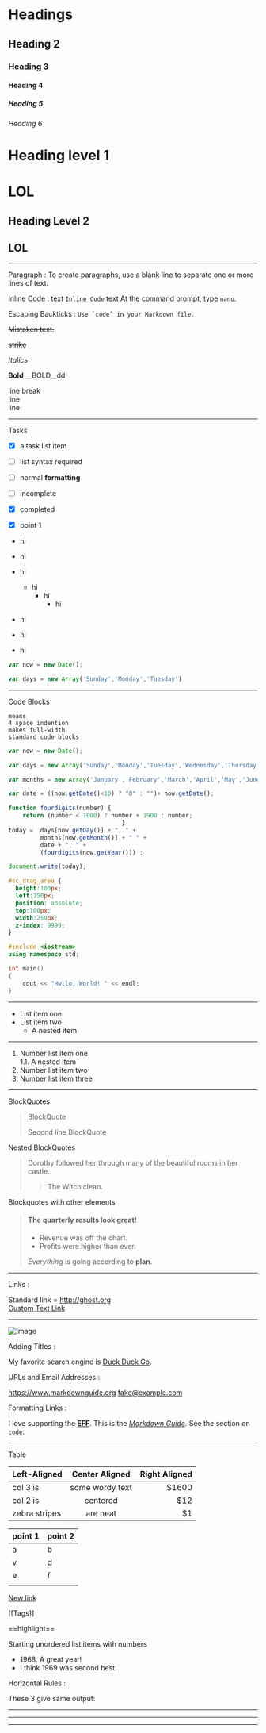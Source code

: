 # Headings        
## Heading 2
### Heading 3
#### Heading 4
##### Heading 5
###### Heading 6	

Heading level 1					
===========
<h1>LOL</h1>

Heading Level 2							
-----------------
<h2>LOL</h2>

---

Paragraph : 
To create paragraphs, use a blank line to separate one or more lines of text.

Inline Code :
text `Inline Code` text	
At the command prompt, type <code>nano</code>.

Escaping Backticks :
``Use `code` in your Markdown file.``



~~Mistaken text.~~	

~~strike~~

*Italics*	

**Bold**			__BOLD__dd

line break <br> line  <br>line

---

Tasks
- [x] a task list item
- [ ] list syntax required
- [ ] normal **formatting**
- [ ] incomplete
- [x] completed

- [x] point 1

- hi
- hi
- hi
	+ hi
		+ hi
			+ hi

- hi
+ hi
* hi

```js
var now = new Date();

var days = new Array('Sunday','Monday','Tuesday')
```




---

Code Blocks

	means 
    4 space indention
    makes full-width
    standard code blocks

```js
var now = new Date();

var days = new Array('Sunday','Monday','Tuesday','Wednesday','Thursday','Friday','Saturday');

var months = new Array('January','February','March','April','May','June','July','August','September','October','November','December');

var date = ((now.getDate()<10) ? "0" : "")+ now.getDate();

function fourdigits(number)	{
	return (number < 1000) ? number + 1900 : number;
								}
today =  days[now.getDay()] + ", " +
         months[now.getMonth()] + " " +
         date + ", " +
         (fourdigits(now.getYear())) ;

document.write(today);
```

```css
#sc_drag_area {
  height:100px;
  left:150px;
  position: absolute;
  top:100px;
  width:250px;
  z-index: 9999;
}
```

```c++
#include <iostream>
using namespace std;

int main()
{
	cout << "Hwllo, World! " << endl;
}
```
---

* List item one
* List item two
    * A nested item

---

1. Number list item one		
	1.1. A nested item
2. Number list item two
3. Number list item three

---

BlockQuotes

> BlockQuote
> 
> Second line BlockQuote

Nested BlockQuotes

> Dorothy followed her through many of the beautiful rooms in her castle.
>
>> The Witch clean.

Blockquotes with other elements

> #### The quarterly results look great!
>
> - Revenue was off the chart.
> - Profits were higher than ever.
>
>  *Everything* is going according to **plan**.






---

Links : 

Standard link =  http://ghost.org	
[Custom Text Link](http://ghost.org)

---

![Image](https://external-content.duckduckgo.com/iu/?u=https%3A%2F%2Fjustyy.com%2Fwp-content%2Fuploads%2F2016%2F01%2Fmarkdown-syntax-language.png&f=1&nofb=1)


Adding Titles :

My favorite search engine is [Duck Duck Go](https://duckduckgo.com "The best search engine for privacy").


URLs and Email Addresses :

<https://www.markdownguide.org>
<fake@example.com>


Formatting Links :


I love supporting the **[EFF](https://eff.org)**.
This is the *[Markdown Guide](https://www.markdownguide.org)*.
See the section on [`code`](#code).



---

Table

| Left-Aligned  | Center Aligned  | Right Aligned |
| :------------ |:---------------:| -----:|
| col 3 is      | some wordy text | $1600 |
| col 2 is      | centered        |   $12 |
| zebra stripes | are neat        |    $1 |

| point 1 | point 2 |
| ------- | ------- |
| a       | b       |
| v       | d       |
| e       | f       |
|         |         |

[New link](google.com)




[[Tags]]

==highlight==



Starting unordered list items with numbers

- 1968\. A great year!  
- I think 1969 was second best.




Horizontal Rules :

These 3 give same output: 

***

---
 
________________




